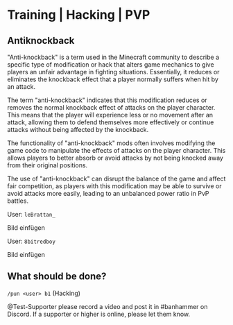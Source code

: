 # Training | Hacking | PVP
## Antiknockback

"Anti-knockback" is a term used in the Minecraft community to describe a specific type of modification or hack that alters game mechanics to give players an unfair advantage in fighting situations. Essentially, it reduces or eliminates the knockback effect that a player normally suffers when hit by an attack.

The term "anti-knockback" indicates that this modification reduces or removes the normal knockback effect of attacks on the player character. This means that the player will experience less or no movement after an attack, allowing them to defend themselves more effectively or continue attacks without being affected by the knockback.

The functionality of "anti-knockback" mods often involves modifying the game code to manipulate the effects of attacks on the player character. This allows players to better absorb or avoid attacks by not being knocked away from their original positions.

The use of "anti-knockback" can disrupt the balance of the game and affect fair competition, as players with this modification may be able to survive or avoid attacks more easily, leading to an unbalanced power ratio in PvP battles.

User: `leBrattan_`

Bild einfügen

User: `8bitredboy`

Bild einfügen

## What should be done?

`/pun <user> b1` (Hacking)

@Test-Supporter please record a video and post it in #banhammer on Discord. If a supporter or higher is online, please let them know.
